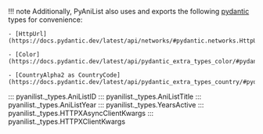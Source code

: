 !!! note
    Additionally, PyAniList also uses and exports the following [pydantic](https://docs.pydantic.dev/latest/) types for convenience:

    - [HttpUrl](https://docs.pydantic.dev/latest/api/networks/#pydantic.networks.HttpUrl)

    - [Color](https://docs.pydantic.dev/latest/api/pydantic_extra_types_color/#pydantic_extra_types.color.Color)

    - [CountryAlpha2 as CountryCode](https://docs.pydantic.dev/latest/api/pydantic_extra_types_country/#pydantic_extra_types.country.CountryAlpha2)

::: pyanilist._types.AniListID
::: pyanilist._types.AniListTitle
::: pyanilist._types.AniListYear
::: pyanilist._types.YearsActive
::: pyanilist._types.HTTPXAsyncClientKwargs
::: pyanilist._types.HTTPXClientKwargs
